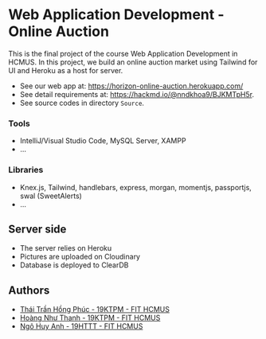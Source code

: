 # Web Application Development - Online Auction
This is the final project of the course Web Application Development in HCMUS. In this project, we build an online auction market using Tailwind for UI and Heroku as a host for server.

- See our web app at: https://horizon-online-auction.herokuapp.com/
- See detail requirements at: https://hackmd.io/@nndkhoa9/BJKMTpH5r.
- See source codes in directory `Source`.

### Tools

- IntelliJ/Visual Studio Code, MySQL Server, XAMPP
- ...

### Libraries

- Knex.js, Tailwind, handlebars, express, morgan, momentjs, passportjs, swal (SweetAlerts)
- ...

## Server side

- The server relies on Heroku
- Pictures are uploaded on Cloudinary 
- Database is deployed to ClearDB

## Authors
- [Thái Trần Hồng Phúc - 19KTPM - FIT HCMUS](https://github.com/phucthaii1820)
- [Hoàng Như Thanh - 19KTPM - FIT HCMUS](https://github.com/thanhhoang4869)
- [Ngô Huy Anh - 19HTTT - FIT HCMUS](https://github.com/tristanhuyanhngo)

